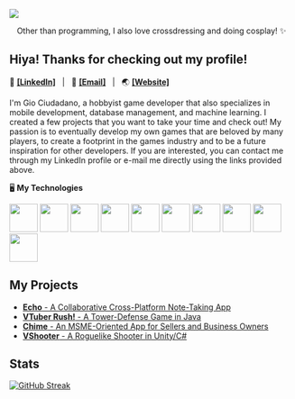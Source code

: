 ![](https://i.imgur.com/yLY3uAS.jpeg)

<p align=center>Other than programming, I also love crossdressing and doing cosplay! ✨</p> 

## Hiya! Thanks for checking out my profile!

💼 [**[LinkedIn]**](https://www.linkedin.com/in/giociudadano) &nbsp; | &nbsp; 📩 [**[Email]**](mailto:gcciudadano@gmail.com) &nbsp; | &nbsp; 🌏 [**[Website]**](https://giociudadano.github.io)

I'm Gio Ciudadano, a hobbyist game developer that also specializes in mobile development, database management, and machine learning. I created a few projects that you want to take your time and check out! My passion is to eventually develop my own games that are beloved by many players, to create a footprint in the games industry and to be a future inspiration for other developers. If you are interested, you can contact me through my LinkedIn profile or e-mail me directly using the links provided above.

🖥️ **My Technologies**

<img src="https://user-images.githubusercontent.com/25181517/192158954-f88b5814-d510-4564-b285-dff7d6400dad.png" width="50"> <img src="https://user-images.githubusercontent.com/25181517/183898674-75a4a1b1-f960-4ea9-abcb-637170a00a75.png" width="50"> <img src="https://user-images.githubusercontent.com/25181517/183890598-19a0ac2d-e88a-4005-a8df-1ee36782fde1.png" width="50"> <img src="https://user-images.githubusercontent.com/25181517/183423507-c056a6f9-1ba8-4312-a350-19bcbc5a8697.png" width="50"> <img src="https://user-images.githubusercontent.com/25181517/117201156-9a724800-adec-11eb-9a9d-3cd0f67da4bc.png" width="50"> <img src="https://user-images.githubusercontent.com/25181517/121405384-444d7300-c95d-11eb-959f-913020d3bf90.png" width="50"> <img src="https://user-images.githubusercontent.com/25181517/193427941-9437dbbe-376f-40dc-9573-0ef5c02a26a7.png" width="50"> <img src="https://user-images.githubusercontent.com/25181517/186150365-da1eccce-6201-487c-8649-45e9e99435fd.png" width="50"> <img src="https://user-images.githubusercontent.com/25181517/189716855-2c69ca7a-5149-4647-936d-780610911353.png" width="50"> <img src="https://user-images.githubusercontent.com/25181517/183911547-990692bc-8411-4878-99a0-43506cdb69cf.png" width="50">

## My Projects

- [**Echo** - A Collaborative Cross-Platform Note-Taking App](https://github.com/giociudadano/Echo)
- [**VTuber Rush!** - A Tower-Defense Game in Java](https://github.com/giociudadano/vtuber-rush)
- [**Chime** - An MSME-Oriented App for Sellers and Business Owners](https://github.com/giociudadano/Chime)
- [**VShooter** - A Roguelike Shooter in Unity/C#](https://github.com/giociudadano/VShooter)

## Stats

[![GitHub Streak](https://streak-stats.demolab.com?user=giociudadano&border_radius=10&card_width=500&card_height=120)](https://git.io/streak-stats)
